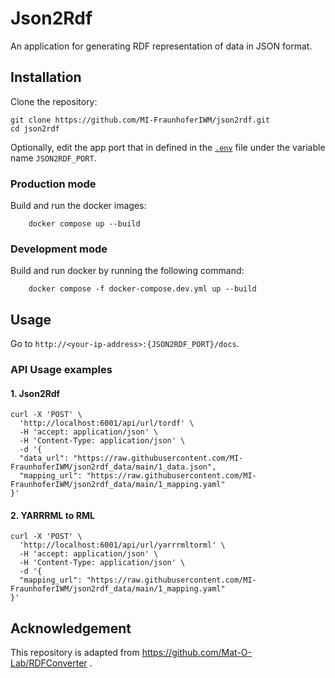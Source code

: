 # Json2Rdf

An application for generating RDF representation of data in JSON format.

## Installation

Clone the repository:
```
git clone https://github.com/MI-FraunhoferIWM/json2rdf.git
cd json2rdf
```

Optionally, edit the app port that in defined in the [`.env`](./.env) file under the variable name `JSON2RDF_PORT`.


### Production mode

Build and run the docker images:
```
    docker compose up --build
```

### Development mode

Build and run docker by running the following command:

```
    docker compose -f docker-compose.dev.yml up --build
```

## Usage

Go to `http://<your-ip-address>:{JSON2RDF_PORT}/docs`.

### API Usage examples

#### 1. Json2Rdf

```
curl -X 'POST' \
  'http://localhost:6001/api/url/tordf' \
  -H 'accept: application/json' \
  -H 'Content-Type: application/json' \
  -d '{
  "data_url": "https://raw.githubusercontent.com/MI-FraunhoferIWM/json2rdf_data/main/1_data.json",
  "mapping_url": "https://raw.githubusercontent.com/MI-FraunhoferIWM/json2rdf_data/main/1_mapping.yaml"
}'
```

#### 2. YARRRML to RML 

```
curl -X 'POST' \
  'http://localhost:6001/api/url/yarrrmltorml' \
  -H 'accept: application/json' \
  -H 'Content-Type: application/json' \
  -d '{
  "mapping_url": "https://raw.githubusercontent.com/MI-FraunhoferIWM/json2rdf_data/main/1_mapping.yaml"
}'
```



## Acknowledgement

This repository is adapted from https://github.com/Mat-O-Lab/RDFConverter .
